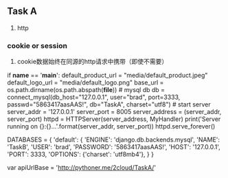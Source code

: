 ## Task A

1. http 

### cookie or session
1. cookie数据始终在同源的http请求中携带（即使不需要）


if __name__ == '__main__':
    default_product_url = "media/default_product.jpeg"
    default_logo_url = "media/default_logo.png"
    base_url = os.path.dirname(os.path.abspath(__file__))
    # mysql db
    db = connect_mysql(db_host="127.0.0.1", user="brad", port=3333, passwd="5863417aasAAS!", db="TaskA", charset="utf8")
    # start server
    server_addr = '127.0.0.1'
    server_port = 8005
    server_address = (server_addr, server_port)
    httpd = HTTPServer(server_address, MyHandler)
    print('Server running on {}:{}...'.format(server_addr, server_port))
    httpd.serve_forever()


DATABASES = {
    'default': {
        'ENGINE': 'django.db.backends.mysql',
        'NAME': 'TaskB',
        'USER': 'brad',
        'PASSWORD': '5863417aasAAS!',
        'HOST': '127.0.0.1',
        'PORT': 3333,
        'OPTIONS': {'charset': 'utf8mb4'},
}
}


var apiUrlBase = 'http://pythoner.me/2cloud/TaskA/'